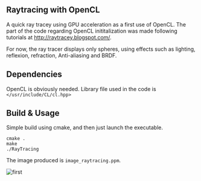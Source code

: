 ## Raytracing with OpenCL
A quick ray tracey using GPU acceleration as a first use of OpenCL. The part of the code regarding OpenCL inititalization was made following tutorials at http://raytracey.blogspot.com/.


For now, the ray tracer displays only spheres, using effects such as lighting, reflexion, refraction, Anti-aliasing and BRDF.

## Dependencies
OpenCL is obviously needed. Library file used in the code is
```</usr/include/CL/cl.hpp>```

## Build & Usage
Simple build using cmake, and then just launch the executable.
```
cmake .
make
./RayTracing
```
The image produced is ```image_raytracing.ppm```.

![first](image_raytracing.png)

